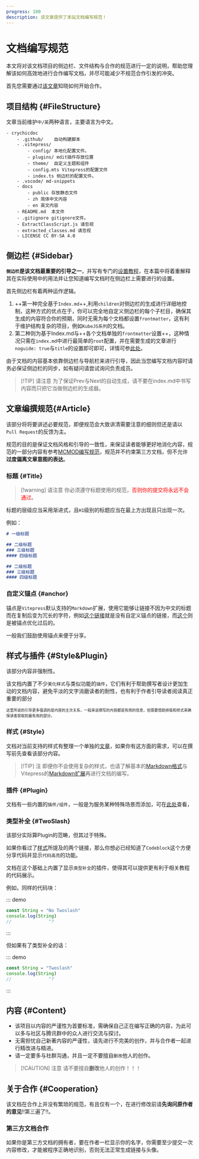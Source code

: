 ```yaml
---
progress: 100
description: 该文章提供了本站文档编写规范！
---
```


# 文档编写规范

本文将对该文档项目的侧边栏、文件结构与合作的规范进行一定的说明，帮助您理解该如何高效地进行合作编写文档，并尽可能减少不规范合作引发的冲突。

首先您需要通过[该文章](./cooperation.md)知晓如何开始合作。

## 项目结构 {#FileStructure}

文章当前维护`中/英`两种语言，主要语言为中文。

```
- crychicdoc
    - .github/    自动构建脚本
    - .vitepress/
        - config/ 本地化配置文件。
        - plugins/ mdit插件存放位置
        - theme/  自定义主题和组件
        - config.mts Vitepress的配置文件
        - index.ts 侧边栏的配置文件。
    - .vscode/ md-snippets
    - docs
        - public 存放静态文件
        - zh 简体中文内容
        - en 英文内容
    - README.md  本文件
    - .gitignore gitignore文件。
    - ExtractClassScript.js 请忽视
    - extracted_classes.md 请忽视
    - LICENSE CC BY-SA 4.0
```


## 侧边栏 {#Sidebar}

**`侧边栏`是该文档最重要的引导之一**，并写有专门的[设置教程](./sidebarTutorial)，在本篇中将着重解释其在实际使用中的用法并让您知道编写文档时在侧边栏上需要进行的设置。

首先侧边栏有着两种运作逻辑。

1. ++第一种完全基于`Index.md`++,利用`children`对侧边栏的生成进行详细地控制，这种方式的优点在于，你可以完全地自定义侧边栏的每个子栏目，确保其生成的内容符合你的预期，同时无需为每个文档都设置`frontmatter`，这有利于维护结构复杂的项目，例如`KubeJS系列`的文档。
2. 第二种则为基于Index.md与++各个文档单独的`frontmatter`设置++，这种情况只需在`index.md`中进行最简单的`root`配置，并在需要生成的文章进行`noguide: true`与`title`的设置即可即可，详情可参[此处](./sidebarTutorial.md)。

由于文档的内容基本依靠侧边栏与导航栏来进行引导，因此当您编写文档内容时请务必保证侧边栏的同步，如有疑问请尝试询问负责成员。

> [!TIP] 请注意
> 为了保证Prev与Next的自动生成，请不要在index.md中书写内容而只把它当做侧边栏的生成器。

## 文章编撰规范{#Article}

该部分将将要讲述必要规范，即便规范会大致讲清需要注意的细则但还是请以`Pull Request`的反馈为主。

规范的目的是保证文档风格和引导的一致性，来保证读者能够更好地消化内容，规范的一部分内容有参考[MCMOD编写规范](https://bbs.mcmod.cn/thread-646-1-1.html)，规范并不约束第三方文档，但不允许**过度偏离文章意图的表达**。

### 标题 {#Title}

> [!warning] 请注意
> 你必须遵守标题使用的规范，<font color=red>否则你的提交将永远不会通过</font>。

标题的层级应当采用渐进式，且`H1`级别的标题应当在最上方出现且只出现一次。

例如：
```markdown
# 一级标题

## 二级标题
### 三级标题
#### 四级标题

## 二级标题
### 三级标题
#### 四级标题
```

### 自定义锚点 {#anchor}

锚点是`Vitepress`默认支持的`Markdown`扩展，使用它能够让链接不因为中文的标题而在复制后变为冗长的字符，例如[这个链接](#文章编撰规范)就是没有自定义锚点的链接，而[这个](#Title)则是被锚点优化过后的。

一般我们鼓励使用锚点来便于分享。

## 样式与插件 {#Style&Plugin}

该部分内容非强制性。

该文档内置了不少`美化样式`与类似功能的`插件`，它们有利于帮助撰写者设计更加生动的文档内容，避免平淡的文字消磨读者的耐性，也有利于作者引导读者阅读真正重要的部分

<font size = 1>这里所说的引导更多强调的是内容的主次关系，一般来说撰写的内容都是有用的信息，但需要借助排版和样式来确保读者获取到最有用的部分。</font>

### 样式 {#Style}

文档对当前支持的样式有整理一个单独的[文章](./styleList.md)，如果你有这方面的需求，可以在撰写前先查看该部分内容。

> [!TIP] 注
> 即便你不会使用复杂的样式，也请了解基本的[Markdown格式](https://markdown.com.cn/basic-syntax/)与Vitepress的[Markdown扩展](https://vitepress.dev/zh/guide/markdown)再进行文档的编写。

### 插件 {#Plugin}

文档有一些内置的`插件/组件`，一般是为服务某种特殊场景而添加，可在[此处](./samples.md)查看，

### 类型补全 {#TwoSlash}

该部分实际算Plugin的范畴，但其过于特殊。

如果你看过了[样式](#Style)所提及的两个链接，那么你想必已经知道了`Codeblock`这个方便分享代码并显示`代码高亮`的功能。

文档在这个基础上内置了显示`类型补全`的插件，使得其可以提供更有利于相关教程的代码展示。

例如，同样的代码块：

::: demo
```js
const String = "No Twoslash"
console.log(String)
//              ^?        
```
:::

但如果有了类型补全的话：

::: demo
```js twoslash
const String = "Twoslash"
console.log(String)
//              ^?        
```
:::

## 内容 {#Content}

- 该项目以内容的严谨性为首要标准，需确保自己正在编写正确的内容，为此可以多与社区与腾讯群中的众人进行交流与探讨。
- 无需担忧自己新著内容的严谨性，请先进行不完美的创作，并与合作者一起进行精改进与精进。
- 请一定要多与社群沟通，并且一定不要擅自`删改`他人的创作。

> [!CAUTION] 注意
> 请不要擅自**删改**他人的创作！！！

## 关于合作 {#Cooperation}

该文档在合作上并没有繁琐的规范，有且仅有一个，在进行修改前请**先询问原作者的意见**!!第三遍了!!。

### 第三方文档合作

如果你是第三方文档的拥有者，要在作者一栏显示你的名字，你需要至少提交一次内容修改，才能被程序正确地识别，否则无法正常生成链接与头像。